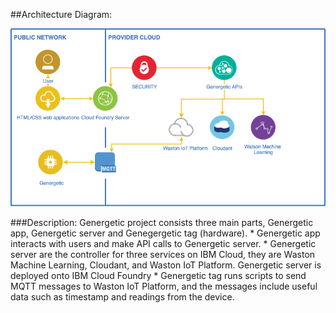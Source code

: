
##Architecture Diagram:

![Architecture Diagram](https://github.com/GursehajHarika/Genergetic/blob/main/public/images/architecture_diagram.png)

###Description:
    Genergetic project consists three main parts, Genergetic app, Genergetic server and Genegergetic tag (hardware). 
    * Genergetic app interacts with users and make API calls to Genergetic server.
    * Genergetic server are the controller for three services on IBM Cloud, they are Waston Machine Learning, Cloudant, and Waston IoT Platform. Genergetic server is deployed onto IBM Cloud Foundry
    * Genergetic tag runs scripts to send MQTT messages to Waston IoT Platform, and the messages include useful data such as timestamp and readings from the device. 
